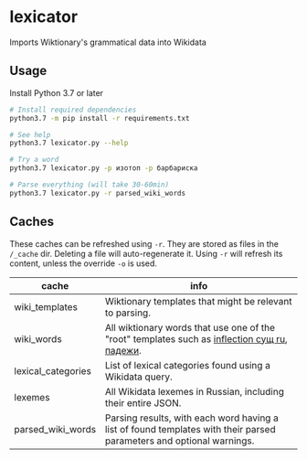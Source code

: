 # lexicator
Imports Wiktionary's grammatical data into Wikidata

## Usage

Install Python 3.7 or later

```bash
# Install required dependencies
python3.7 -m pip install -r requirements.txt

# See help
python3.7 lexicator.py --help

# Try a word
python3.7 lexicator.py -p изотоп -p барбариска

# Parse everything (will take 30-60min)
python3.7 lexicator.py -r parsed_wiki_words
```

## Caches

These caches can be refreshed using `-r`. They are stored as files in the `/_cache` dir. Deleting a file will auto-regenerate it. Using `-r` will refresh its content, unless the override `-o` is used.

cache | info
----- | ----
wiki_templates | Wiktionary templates that might be relevant to parsing.
wiki_words | All wiktionary words that use one of the "root" templates such as [inflection сущ ru](https://ru.wiktionary.org/wiki/Шаблон:inflection_сущ_ru), [падежи](https://ru.wiktionary.org/wiki/Шаблон:падежи).
lexical_categories | List of lexical categories found using a Wikidata query.
lexemes | All Wikidata lexemes in Russian, including their entire JSON.
parsed_wiki_words | Parsing results, with each word having a list of found templates with their parsed parameters and optional warnings.
